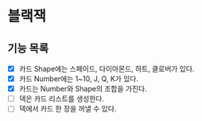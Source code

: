 # 블랙잭

## 기능 목록

- [x] 카드 Shape에는 스페이드, 다이아몬드, 하트, 클로버가 있다.
- [x] 카드 Number에는 1~10, J, Q, K가 있다.
- [x] 카드는 Number와 Shape의 조합을 가진다.
- [ ] 덱은 카드 리스트를 생성한다.
- [ ] 덱에서 카드 한 장을 꺼낼 수 있다.